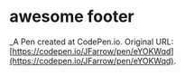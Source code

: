 # awesome footer
 _A Pen created at CodePen.io. Original URL: [https://codepen.io/JFarrow/pen/eYOKWqd](https://codepen.io/JFarrow/pen/eYOKWqd).

 